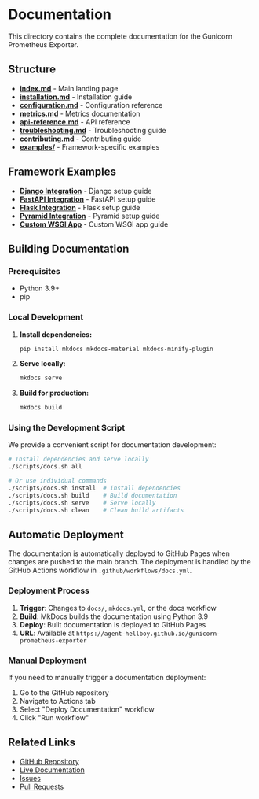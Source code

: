 # Documentation

This directory contains the complete documentation for the Gunicorn Prometheus Exporter.

## Structure

- **[index.md](index.md)** - Main landing page
- **[installation.md](installation.md)** - Installation guide
- **[configuration.md](configuration.md)** - Configuration reference
- **[metrics.md](metrics.md)** - Metrics documentation
- **[api-reference.md](api-reference.md)** - API reference
- **[troubleshooting.md](troubleshooting.md)** - Troubleshooting guide
- **[contributing.md](contributing.md)** - Contributing guide
- **[examples/](examples/)** - Framework-specific examples

## Framework Examples

- **[Django Integration](examples/django-integration.md)** - Django setup guide
- **[FastAPI Integration](examples/fastapi-integration.md)** - FastAPI setup guide
- **[Flask Integration](examples/flask-integration.md)** - Flask setup guide
- **[Pyramid Integration](examples/pyramid-integration.md)** - Pyramid setup guide
- **[Custom WSGI App](examples/custom-wsgi-app.md)** - Custom WSGI app guide

## Building Documentation

### Prerequisites

- Python 3.9+
- pip

### Local Development

1. **Install dependencies:**

   ```bash
   pip install mkdocs mkdocs-material mkdocs-minify-plugin
   ```

2. **Serve locally:**

   ```bash
   mkdocs serve
   ```

3. **Build for production:**
   ```bash
   mkdocs build
   ```

### Using the Development Script

We provide a convenient script for documentation development:

```bash
# Install dependencies and serve locally
./scripts/docs.sh all

# Or use individual commands
./scripts/docs.sh install  # Install dependencies
./scripts/docs.sh build    # Build documentation
./scripts/docs.sh serve    # Serve locally
./scripts/docs.sh clean    # Clean build artifacts
```

## Automatic Deployment

The documentation is automatically deployed to GitHub Pages when changes are pushed to the main branch. The deployment is handled by the GitHub Actions workflow in `.github/workflows/docs.yml`.

### Deployment Process

1. **Trigger**: Changes to `docs/`, `mkdocs.yml`, or the docs workflow
2. **Build**: MkDocs builds the documentation using Python 3.9
3. **Deploy**: Built documentation is deployed to GitHub Pages
4. **URL**: Available at `https://agent-hellboy.github.io/gunicorn-prometheus-exporter`

### Manual Deployment

If you need to manually trigger a documentation deployment:

1. Go to the GitHub repository
2. Navigate to Actions tab
3. Select "Deploy Documentation" workflow
4. Click "Run workflow"

## Related Links

- [GitHub Repository](https://github.com/Agent-Hellboy/gunicorn-prometheus-exporter)
- [Live Documentation](https://agent-hellboy.github.io/gunicorn-prometheus-exporter)
- [Issues](https://github.com/Agent-Hellboy/gunicorn-prometheus-exporter/issues)
- [Pull Requests](https://github.com/Agent-Hellboy/gunicorn-prometheus-exporter/pulls)
